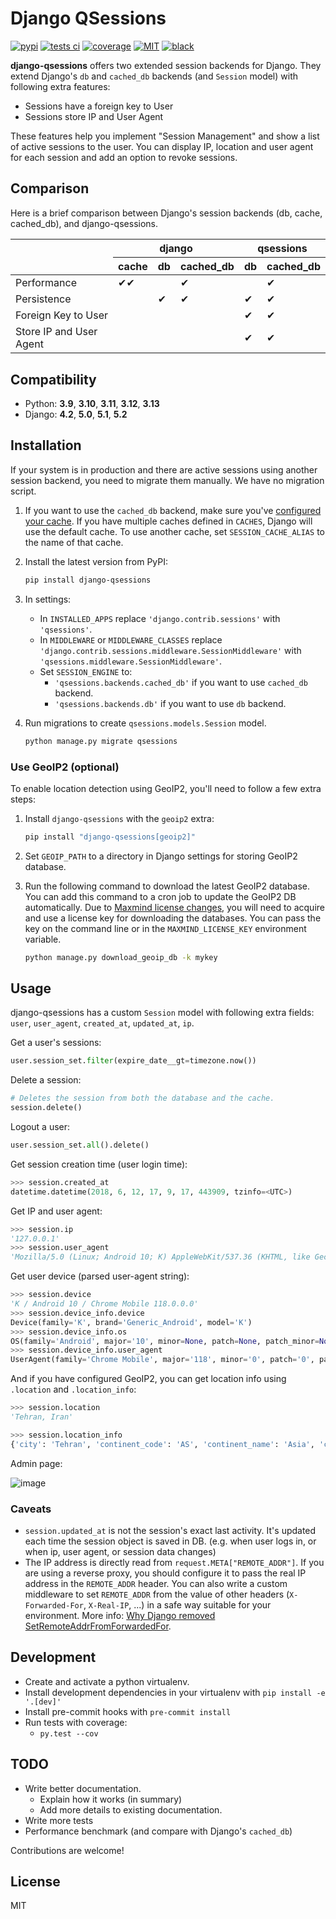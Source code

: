 # Django QSessions

[![pypi](https://img.shields.io/pypi/v/django-qsessions.svg)](https://pypi.python.org/pypi/django-qsessions/)
[![tests ci](https://github.com/QueraTeam/django-qsessions/workflows/tests/badge.svg)](https://github.com/QueraTeam/django-qsessions/actions)
[![coverage](https://img.shields.io/endpoint?url=https://gist.githubusercontent.com/quera-org/24a6d63ff9d29d9be5399169f8199ca0/raw/pytest-coverage__main.json)](https://github.com/QueraTeam/django-qsessions/actions)
[![MIT](https://img.shields.io/github/license/QueraTeam/django-qsessions.svg)](https://github.com/QueraTeam/django-qsessions/blob/master/LICENSE.txt)
[![black](https://img.shields.io/badge/code%20style-black-000000.svg)](https://github.com/psf/black)

**django-qsessions** offers two extended session backends for Django.
They extend Django's `db` and `cached_db` backends (and `Session` model)
with following extra features:

- Sessions have a foreign key to User
- Sessions store IP and User Agent

These features help you implement "Session Management" and show a list
of active sessions to the user. You can display IP, location and user
agent for each session and add an option to revoke sessions.

## Comparison

Here is a brief comparison between Django's session backends (db, cache,
cached_db), and django-qsessions.

<table>
  <thead>
  <tr>
    <th rowspan="2"></th>
    <th colspan="3">django</th>
    <th colspan="2">qsessions</th>
  </tr>
  <tr>
    <th>cache</th>
    <th>db</th>
    <th>cached_db</th>
    <th>db</th>
    <th>cached_db</th>
  </tr>
  <tr>
  </thead>
  <tbody>
    <td>Performance</td>
    <td>✔✔</td>
    <td></td>
    <td>✔</td>
    <td></td>
    <td>✔</td>
  </tr>
  <tr>
    <td>Persistence</td>
    <td></td>
    <td>✔</td>
    <td>✔</td>
    <td>✔</td>
    <td>✔</td>
  </tr>
  <tr>
    <td>Foreign Key to User</td>
    <td></td>
    <td></td>
    <td></td>
    <td>✔</td>
    <td>✔</td>
  </tr>
  <tr>
    <td>Store IP and User Agent</td>
    <td></td>
    <td></td>
    <td></td>
    <td>✔</td>
    <td>✔</td>
  </tr>
</tbody>
</table>

## Compatibility

- Python: **3.9**, **3.10**, **3.11**, **3.12**, **3.13**
- Django: **4.2**, **5.0**, **5.1**, **5.2**

## Installation

If your system is in production and there are active sessions using
another session backend, you need to migrate them manually. We have no
migration script.

1.  If you want to use the `cached_db` backend, make sure you've
    [configured your
    cache](https://docs.djangoproject.com/en/dev/topics/cache/). If you
    have multiple caches defined in `CACHES`, Django will use the
    default cache. To use another cache, set `SESSION_CACHE_ALIAS` to
    the name of that cache.

2.  Install the latest version from PyPI:

    ```sh
    pip install django-qsessions
    ```

3.  In settings:

    - In `INSTALLED_APPS` replace `'django.contrib.sessions'` with
      `'qsessions'`.
    - In `MIDDLEWARE` or `MIDDLEWARE_CLASSES` replace
      `'django.contrib.sessions.middleware.SessionMiddleware'` with
      `'qsessions.middleware.SessionMiddleware'`.
    - Set `SESSION_ENGINE` to:
      - `'qsessions.backends.cached_db'` if you want to use
        `cached_db` backend.
      - `'qsessions.backends.db'` if you want to use `db` backend.

4.  Run migrations to create `qsessions.models.Session` model.

    ```sh
    python manage.py migrate qsessions
    ```

### Use GeoIP2 (optional)

To enable location detection using GeoIP2, you'll need to follow a few extra steps:

1.  Install `django-qsessions` with the `geoip2` extra:

    ```sh
    pip install "django-qsessions[geoip2]"
    ```

2.  Set `GEOIP_PATH` to a directory in Django settings for storing GeoIP2
    database.

3.  Run the following command to download the latest GeoIP2 database. You
    can add this command to a cron job to update the GeoIP2 DB
    automatically. Due to [Maxmind license
    changes](https://blog.maxmind.com/2019/12/18/significant-changes-to-accessing-and-using-geolite2-databases/),
    you will need to acquire and use a license key for downloading the
    databases. You can pass the key on the command line or in the
    `MAXMIND_LICENSE_KEY` environment variable.

    ```sh
    python manage.py download_geoip_db -k mykey
    ```

## Usage

django-qsessions has a custom `Session` model with following extra
fields: `user`, `user_agent`, `created_at`, `updated_at`, `ip`.

Get a user's sessions:

```python
user.session_set.filter(expire_date__gt=timezone.now())
```

Delete a session:

```python
# Deletes the session from both the database and the cache.
session.delete()
```

Logout a user:

```python
user.session_set.all().delete()
```

Get session creation time (user login time):

```python
>>> session.created_at
datetime.datetime(2018, 6, 12, 17, 9, 17, 443909, tzinfo=<UTC>)
```

Get IP and user agent:

```python
>>> session.ip
'127.0.0.1'
>>> session.user_agent
'Mozilla/5.0 (Linux; Android 10; K) AppleWebKit/537.36 (KHTML, like Gecko) Chrome/118.0.0.0 Mobile Safari/537.36'
```

Get user device (parsed user-agent string):

```python
>>> session.device
'K / Android 10 / Chrome Mobile 118.0.0.0'
>>> session.device_info.device
Device(family='K', brand='Generic_Android', model='K')
>>> session.device_info.os
OS(family='Android', major='10', minor=None, patch=None, patch_minor=None)
>>> session.device_info.user_agent
UserAgent(family='Chrome Mobile', major='118', minor='0', patch='0', patch_minor='0')
```


And if you have configured GeoIP2,
you can get location info using `.location` and `.location_info`:

```python
>>> session.location
'Tehran, Iran'

>>> session.location_info
{'city': 'Tehran', 'continent_code': 'AS', 'continent_name': 'Asia', 'country_code': 'IR', 'country_name': 'Iran', 'time_zone': 'Asia/Tehran', ...}
```

Admin page:

![image](https://user-images.githubusercontent.com/2115303/41525284-b0b258b0-72f5-11e8-87f1-8770e0094f4c.png)

### Caveats

- `session.updated_at` is not the session's exact last activity. It's
  updated each time the session object is saved in DB. (e.g. when user
  logs in, or when ip, user agent, or session data changes)
- The IP address is directly read from `request.META["REMOTE_ADDR"]`.
  If you are using a reverse proxy,
  you should configure it
  to pass the real IP address in the `REMOTE_ADDR` header.
  You can also write a custom middleware
  to set `REMOTE_ADDR` from the value of other headers
  (`X-Forwarded-For`, `X-Real-IP`, ...)
  in a safe way suitable for your environment.
  More info: [Why Django removed SetRemoteAddrFromForwardedFor](https://docs.djangoproject.com/en/5.2/releases/1.1/#removed-setremoteaddrfromforwardedfor-middleware).

## Development

- Create and activate a python virtualenv.
- Install development dependencies in your virtualenv with `pip install -e '.[dev]'`
- Install pre-commit hooks with `pre-commit install`
- Run tests with coverage:
  - `py.test --cov`

## TODO

- Write better documentation.
  - Explain how it works (in summary)
  - Add more details to existing documentation.
- Write more tests
- Performance benchmark (and compare with Django's `cached_db`)

Contributions are welcome!

## License

MIT
